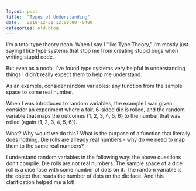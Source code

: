```yaml
---
layout: post
title:  "Types of Understanding"
date:   2018-12-31 12:00:00 -0400
categories: old-blog
---
```

I’m a total type theory noob. When I say I “like Type Theory,” I’m mostly just saying I like type systems that stop me from creating stupid bugs when writing stupid code. 

But even as a noob, I’ve found type systems very helpful in understanding things I didn’t really expect them to help me understand. 

As an example, consider random variables: any function from the sample space to some real number. 

When I was introduced to random variables, the example I was given: consider an experiment where a fair, 6-sided die is rolled, and the random variable that maps the outcomes {1, 2, 3, 4, 5, 6} to the number that was rolled (again {1, 2, 3, 4, 5, 6}). 

What? Why would we do this? What is the purpose of a function that literally does nothing. Die rolls are already real numbers - why do we need to map them to the same real numbers? 

I understand random variables in the following way: the above questions don’t compile. Die rolls are not real numbers. The sample space of a dice roll is a dice face with some number of dots on it. The random variable is the object that reads the number of dots on the die face. And this clarification helped me a lot!